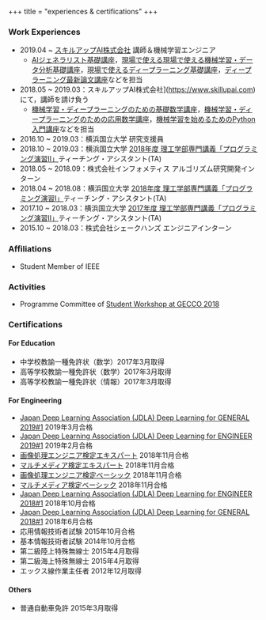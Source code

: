 +++
title = "experiences & certifications"
+++

### Work Experiences
- 2019.04 ~ [スキルアップAI株式会社](https://www.skillupai.com) 講師＆機械学習エンジニア
  - [AIジェネラリスト基礎講座](https://www.skillupai.com/ai-generalist/)，[現場で使える現場で使える機械学習・データ分析基礎講座](https://www.skillupai.com/machine-learning/)，[現場で使えるディープラーニング基礎講座](https://www.skillupai.com/deep-learning/)，[ディープラーニング最新論文講座](https://www.skillupai.com/dl-paper/)などを担当
- 2018.05 ~ 2019.03：スキルアップAI株式会社](https://www.skillupai.com)にて，講師を請け負う
  - [機械学習・ディープラーニングのための基礎数学講座](https://www.skillupai.com/fundamental-math/)，[機械学習・ディープラーニングのための応用数学講座](https://www.skillupai.com/applied-math/)，[機械学習を始めるためのPython入門講座](https://www.skillupai.com/python/)などを担当
- 2016.10 ~ 2019.03：横浜国立大学 研究支援員
- 2018.10 ~ 2019.03：横浜国立大学 [2018年度 理工学部専門講義「プログラミング演習II」](https://risyu.jmk.ynu.ac.jp/gakumu/Public/Syllabus/DetailMain.aspx?lct_year=2018&lct_cd=6I2205Z&je_cd=1)ティーチング・アシスタント(TA)
- 2018.05 ~ 2018.09：株式会社インフォメティス アルゴリズム研究開発インターン
- 2018.04 ~ 2018.08：横浜国立大学 [2018年度 理工学部専門講義「プログラミング演習I」](https://risyu.jmk.ynu.ac.jp/gakumu_portal/Public/Syllabus/DetailMain.aspx?lct_year=2018&lct_cd=6Z2212A&je_cd=1)ティーチング・アシスタント(TA)
- 2017.10 ~ 2018.03：横浜国立大学 [2017年度 理工学部専門講義「プログラミング演習II」](https://risyu.jmk.ynu.ac.jp/gakumu/Public/Syllabus/DetailMain.aspx?lct_year=2017&lct_cd=6I2205Z&je_cd=1)ティーチング・アシスタント(TA)
- 2015.10 ~ 2018.03：株式会社シェークハンズ エンジニアインターン

### Affiliations
- Student Member of IEEE

### Activities
- Programme Committee of [Student Workshop at GECCO 2018](http://gecco-2018.sigevo.org/index.html/tiki-index.php?page=Student%20Workshop)

### Certifications
#### For Education
- 中学校教諭一種免許状（数学）2017年3月取得
- 高等学校教諭一種免許状（数学）2017年3月取得
- 高等学校教諭一種免許状（情報）2017年3月取得

#### For Engineering

- [Japan Deep Learning Association (JDLA) Deep Learning for GENERAL 2019#1](http://www.jdla.org/business/certificate/#education) 2019年3月合格
- [Japan Deep Learning Association (JDLA) Deep Learning for ENGINEER 2019#1](http://www.jdla.org/business/certificate/#education) 2019年2月合格
- [画像処理エンジニア検定エキスパート](https://www.cgarts.or.jp/kentei/about/img_engineer/index.html) 2018年11月合格 
- [マルチメディア検定エキスパート](https://www.cgarts.or.jp/kentei/about/multimedia/index.html) 2018年11月合格
- [画像処理エンジニア検定ベーシック](https://www.cgarts.or.jp/kentei/about/img_engineer/index.html) 2018年11月合格
- [マルチメディア検定ベーシック](https://www.cgarts.or.jp/kentei/about/multimedia/index.html) 2018年11月合格
- [Japan Deep Learning Association (JDLA) Deep Learning for ENGINEER 2018#1](http://www.jdla.org/business/certificate/#education) 2018年10月合格
- [Japan Deep Learning Association (JDLA) Deep Learning for GENERAL 2018#1](http://www.jdla.org/business/certificate/#education) 2018年6月合格
- 応用情報技術者試験 2015年10月合格
- 基本情報技術者試験 2014年10月合格
- 第二級陸上特殊無線士 2015年4月取得
- 第二級海上特殊無線士 2015年4月取得
- エックス線作業主任者 2012年12月取得

#### Others
- 普通自動車免許 2015年3月取得
